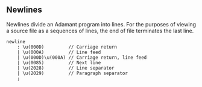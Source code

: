 ## Newlines

Newlines divide an Adamant program into lines. For the purposes of viewing a source file as a sequences of lines, the end of file terminates the last line.

```grammar
newline
    : \u(000D)         // Carriage return
    | \u(000A)         // Line feed
    | \u(000D)\u(000A) // Carriage return, line feed
    | \u(0085)         // Next line
    | \u(2028)         // Line separator
    | \u(2029)         // Paragraph separator
    ;
```
